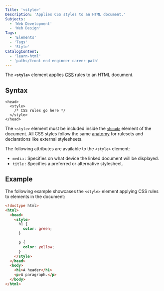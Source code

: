 ```yaml
---
Title: '<style>'
Description: 'Applies CSS styles to an HTML document.'
Subjects:
  - 'Web Development'
  - 'Web Design'
Tags:
  - 'Elements'
  - 'Tags'
  - 'Style'
CatalogContent:
  - 'learn-html'
  - 'paths/front-end-engineer-career-path'
---
```


The **`<style>`** element applies [CSS](https://www.codecademy.com/resources/docs/css) rules to an HTML document.

## Syntax

```pseudo
<head>
  <style>
    /* CSS rules go here */
  </style>
</head>
```

The `<style>` element must be included inside the [`<head>`](https://www.codecademy.com/resources/docs/html/elements/head) element of the document. All CSS styles follow the same [anatomy](https://www.codecademy.com/resources/docs/css/anatomy) for rulesets and declarations like external stylesheets.

The following attributes are available to the `<style>` element:

- `media` : Specifies on what device the linked document will be displayed.
- `title` : Specifies a preferred or alternative stylesheet.

## Example

The following example showcases the `<style>` element applying CSS rules to elements in the document:

```html
<!doctype html>
<html>
  <head>
    <style>
      h1 {
        color: green;
      }

      p {
        color: yellow;
      }
    </style>
  </head>
  <body>
    <h1>A header</h1>
    <p>A paragraph.</p>
  </body>
</html>
```
